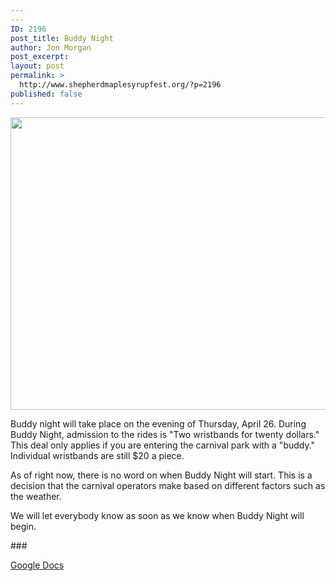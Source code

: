 ```yaml
---
---
ID: 2196
post_title: Buddy Night
author: Jon Morgan
post_excerpt:
layout: post
permalink: >
  http://www.shepherdmaplesyrupfest.org/?p=2196
published: false
---
```

<p><img src="http://www.shepherdmaplesyrupfest.org/wp-content/uploads/2018/04/null-4.jpeg" width="624" height="468" alt="" title=""></p>
<p>Buddy night will take place on the evening of Thursday, April 26. During Buddy Night, admission to the rides is "Two wristbands for twenty dollars." This deal only applies if you are entering the  carnival park with a "buddy."  Individual wristbands are still $20 a piece.</p>
<p></p>
<p>As of right now, there is no word on when Buddy Night will start. This is a decision that the carnival operators make based on different factors such as the weather.</p>
<p></p>
<p>We will let everybody know as soon as we know when Buddy Night will begin.</p>
<p></p>
<p>###</p>
<p></p>
<p><a href="https://docs.google.com/document/d/1Hpng13TJQP2-m1XT21W2Y2zNF_OeOLH-2uzRNVk6XAs/edit?usp=sharing">Google Docs</a></p>
<p></p>